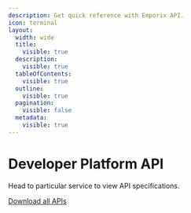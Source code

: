 ```yaml
---
description: Get quick reference with Emporix API.
icon: terminal
layout:
  width: wide
  title:
    visible: true
  description:
    visible: true
  tableOfContents:
    visible: true
  outline:
    visible: true
  pagination:
    visible: false
  metadata:
    visible: true
---
```


# Developer Platform API

Head to particular service to view API specifications.

<a href="https://gitbookio.github.io/onboarding-template-images/gitbook-petstore.yaml" class="button primary" data-icon="down-to-line">Download all APIs</a>

